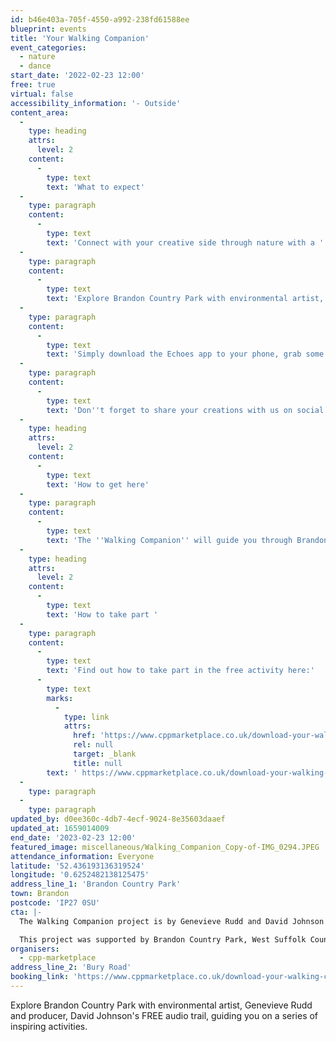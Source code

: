 ```yaml
---
id: b46e403a-705f-4550-a992-238fd61588ee
blueprint: events
title: 'Your Walking Companion'
event_categories:
  - nature
  - dance
start_date: '2022-02-23 12:00'
free: true
virtual: false
accessibility_information: '- Outside'
content_area:
  -
    type: heading
    attrs:
      level: 2
    content:
      -
        type: text
        text: 'What to expect'
  -
    type: paragraph
    content:
      -
        type: text
        text: 'Connect with your creative side through nature with a ''Walking Companion''. '
  -
    type: paragraph
    content:
      -
        type: text
        text: 'Explore Brandon Country Park with environmental artist, Genevieve Rudd and producer, David Johnson''s FREE audio trail, guiding you on a series of inspiring activities. '
  -
    type: paragraph
    content:
      -
        type: text
        text: 'Simply download the Echoes app to your phone, grab some earphones, and a pen/ pencil and paper, and immerse yourself in the landscape through the eyes of an artist. '
  -
    type: paragraph
    content:
      -
        type: text
        text: 'Don''t forget to share your creations with us on social media by tagging Brandon Country Park - we''d love to see what you make!'
  -
    type: heading
    attrs:
      level: 2
    content:
      -
        type: text
        text: 'How to get here'
  -
    type: paragraph
    content:
      -
        type: text
        text: 'The ''Walking Companion'' will guide you through Brandon Country Park, just outside Brandon. You will need to pay for parking if you need it. '
  -
    type: heading
    attrs:
      level: 2
    content:
      -
        type: text
        text: 'How to take part '
  -
    type: paragraph
    content:
      -
        type: text
        text: 'Find out how to take part in the free activity here:'
      -
        type: text
        marks:
          -
            type: link
            attrs:
              href: 'https://www.cppmarketplace.co.uk/download-your-walking-companion/'
              rel: null
              target: _blank
              title: null
        text: ' https://www.cppmarketplace.co.uk/download-your-walking-companion/'
  -
    type: paragraph
  -
    type: paragraph
updated_by: d0ee360c-4db7-4ecf-9024-8e35603daaef
updated_at: 1659014009
end_date: '2023-02-23 12:00'
featured_image: miscellaneous/Walking_Companion_Copy-of-IMG_0294.JPEG
attendance_information: Everyone
latitude: '52.436193136319524'
longitude: '0.6252482138125475'
address_line_1: 'Brandon Country Park'
town: Brandon
postcode: 'IP27 0SU'
cta: |-
  The Walking Companion project is by Genevieve Rudd and David Johnson and was commissioned by MarketPlace, part of the Creative People and Places programme developed by Arts Council England with support from National Lottery funds. 

  This project was supported by Brandon Country Park, West Suffolk Council and Brandon Creative Forum.
organisers:
  - cpp-marketplace
address_line_2: 'Bury Road'
booking_link: 'https://www.cppmarketplace.co.uk/download-your-walking-companion/'
---
```

Explore Brandon Country Park with environmental artist, Genevieve Rudd and producer, David Johnson's FREE audio trail, guiding you on a series of inspiring activities.